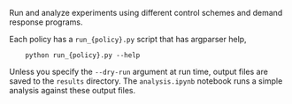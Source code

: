 Run and analyze experiments using different control schemes and demand response programs.

Each policy has a `run_{policy}.py` script that has argparser help,

```
    python run_{policy}.py --help
```

Unless you specify the `--dry-run` argument at run time, output files are saved to
the `results` directory.  The `analysis.ipynb` notebook runs a simple analysis against
these output files.

